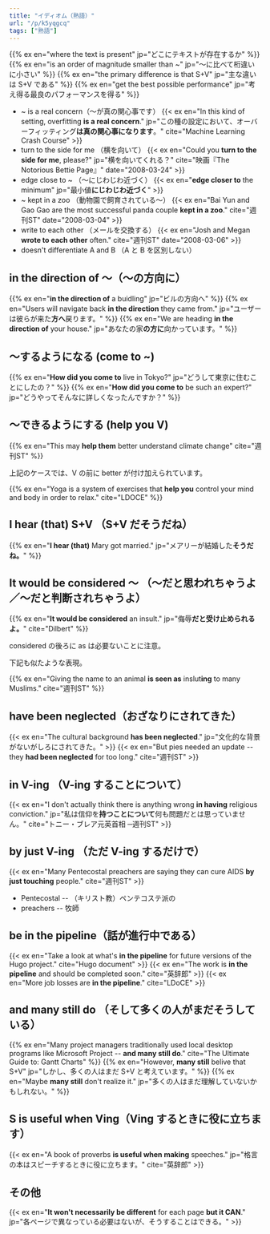 ```yaml
---
title: "イディオム（熟語）"
url: "/p/k5yqgcq"
tags: ["熟語"]
---
```


{{% ex en="where the text is present" jp="どこにテキストが存在するか" %}}
{{% ex en="is an order of magnitude smaller than ~" jp="～に比べて桁違いに小さい" %}}
{{% ex en="the primary difference is that S+V" jp="主な違いは S+V である" %}}
{{% ex en="get the best possible performance" jp="考え得る最良のパフォーマンスを得る" %}}


- ~ is a real concern（～が真の関心事です）
    {{< ex en="In this kind of setting, overfitting **is a real concern**." jp="この種の設定において、オーバーフィッティング**は真の関心事になります**。" cite="Machine Learning Crash Course" >}}
- turn to the side for me （横を向いて）
    {{< ex en="Could you **turn to the side for me**, please?" jp="横を向いてくれる？" cite="映画『The Notorious Bettie Page』" date="2008-03-24" >}}
- edge close to ~ （～にじわじわ近づく）
    {{< ex en="**edge closer to** the minimum" jp="最小値**にじわじわ近づく**" >}}
- ~ kept in a zoo （動物園で飼育されている～）
    {{< ex en="Bai Yun and Gao Gao are the most successful panda couple **kept in a zoo**." cite="週刊ST" date="2008-03-04" >}}
- write to each other （メールを交換する）
    {{< ex en="Josh and Megan **wrote to each other** often." cite="週刊ST" date="2008-03-06" >}}
- doesn't differentiate A and B （A と B を区別しない）


in the direction of ～（～の方向に）
----

{{% ex en="**in the direction of** a buidling" jp="ビルの方向へ" %}}
{{% ex en="Users will navigate back **in the direction** they came from." jp="ユーザーは彼らが来た**方へ**戻ります。" %}}
{{% ex en="We are heading **in the direction of** your house." jp="あなたの家**の方に**向かっています。" %}}


～するようになる (come to ~)
----

{{% ex en="**How did you come to** live in Tokyo?" jp="どうして東京に住むことにしたの？" %}}
{{% ex en="**How did you come to** be such an expert?" jp="どうやってそんなに詳しくなったんですか？" %}}


～できるようにする (help you V)
----

{{% ex en="This may **help them** better understand climate change" cite="週刊ST" %}}

上記のケースでは、V の前に better が付け加えられています。

{{% ex en="Yoga is a system of exercises that **help you** control your mind and body in order to relax." cite="LDOCE" %}}


I hear (that) S+V （S+V だそうだね）
----

{{% ex en="**I hear (that)** Mary got married." jp="メアリーが結婚した**そうだね。**" %}}


It would be considered ～ （～だと思われちゃうよ／～だと判断されちゃうよ）
----

{{% ex en="**It would be considered** an insult." jp="侮辱**だと受け止められるよ。**" cite="Dilbert" %}}

considered の後ろに as は必要ないことに注意。

下記も似たような表現。

{{% ex en="Giving the name to an animal **is seen as** inslut**ing** to many Muslims." cite="週刊ST" %}}


have been neglected（おざなりにされてきた）
----

{{< ex en="The cultural background **has been neglected**." jp="文化的な背景がないがしろにされてきた。" >}}
{{< ex en="But pies needed an update -- they **had been neglected** for too long." cite="週刊ST" >}}


in V-ing （V-ing することについて）
----

{{< ex en="I don't actually think there is anything wrong **in having** religious conviction." jp="私は信仰を**持つことについて**何も問題だとは思っていません。" cite="トニー・ブレア元英首相 ─週刊ST" >}}


by just V-ing （ただ V-ing するだけで）
----

{{< ex en="Many Pentecostal preachers are saying they can cure AIDS **by just touching** people." cite="週刊ST" >}}

- Pentecostal -- （キリスト教）ペンテコステ派の
- preachers -- 牧師


be in the pipeline（話が進行中である）
----

{{< ex en="Take a look at what's **in the pipeline** for future versions of the Hugo project." cite="Hugo document" >}}
{{< ex en="The work is **in the pipeline** and should be completed soon." cite="英辞郎" >}}
{{< ex en="More job losses are **in the pipeline**." cite="LDoCE" >}}


and many still do （そして多くの人がまだそうしている）
----
{{% ex en="Many project managers traditionally used local desktop programs like Microsoft Project -- **and many still do**." cite="The Ultimate Guide to: Gantt Charts" %}}
{{% ex en="However, **many still** belive that S+V" jp="しかし、多くの人はまだ S+V と考えています。" %}}
{{% ex en="Maybe **many still** don't realize it." jp="多くの人はまだ理解していないかもしれない。" %}}

S is useful when Ving（Ving するときに役に立ちます）
----
{{< ex en="A book of proverbs **is useful when making** speeches." jp="格言の本はスピーチするときに役に立ちます。" cite="英辞郎" >}}


その他
----
{{< ex en="**It won't necessarily be different** for each page **but it CAN**." jp="各ページで異なっている必要はないが、そうすることはできる。" >}}

